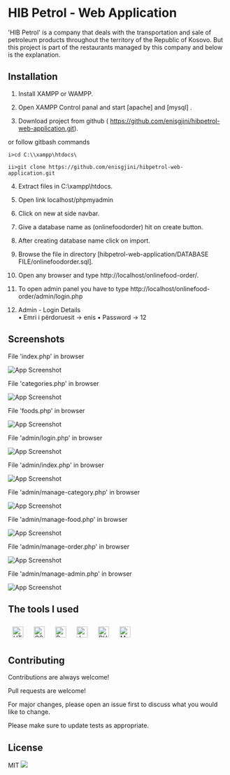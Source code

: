 
# HIB Petrol - Web Application

'HIB Petrol' is a company that deals with the transportation and sale of petroleum products throughout the territory of the Republic of Kosovo.
But this project is part of the restaurants managed by this company and below is the explanation.



## Installation

1. Install XAMPP or WAMPP.

2. Open XAMPP Control panal and start [apache] and [mysql] .

3. Download project from github ( https://github.com/enisgjini/hibpetrol-web-application.git).
 
 or follow gitbash commands

    i>cd C:\\xampp\htdocs\

    ii>git clone https://github.com/enisgjini/hibpetrol-web-application.git

4. Extract files in C:\\xampp\htdocs\.

5. Open link localhost/phpmyadmin

6. Click on new at side navbar.

7. Give a database name as (onlinefoodorder) hit on create button.

8. After creating database name click on import.

9. Browse the file in directory [hibpetrol-web-application/DATABASE FILE/onlinefoodorder.sql].

10. Open any browser and type http://localhost/onlinefood-order/.

11. To open admin panel you have to type http://localhost/onlinefood-order/admin/login.php

12. Admin - Login Details  
• Emri i përdoruesit → enis 
• Password → 12

## Screenshots

File 'index.php' in browser

![App Screenshot](https://i.ibb.co/hFqM7Qh/1.png)

File 'categories.php' in browser

![App Screenshot](https://i.ibb.co/MBx6wcg/2.png)

File 'foods.php' in browser

![App Screenshot](https://i.ibb.co/v1GjMMV/3.png)

File 'admin/login.php' in browser

![App Screenshot](https://i.ibb.co/QcKgQgZ/4.png)

File 'admin/index.php' in browser

![App Screenshot](https://i.ibb.co/10PyYTL/5.png)

File 'admin/manage-category.php' in browser

![App Screenshot](https://i.ibb.co/4FrnD5d/6.png)

File 'admin/manage-food.php' in browser

![App Screenshot](https://i.ibb.co/g40CLkF/7.png)

File 'admin/manage-order.php' in browser

![App Screenshot](https://i.ibb.co/7N4mwV2/8.png)

File 'admin/manage-admin.php' in browser

![App Screenshot](https://i.ibb.co/jV4rhct/9.png)

## The tools I used
<p>
  <img style="margin: 10px" src="https://profilinator.rishav.dev/skills-assets/html5-original-wordmark.svg" alt="HTML5" height="25" />
  <img style="margin: 10px" src="https://profilinator.rishav.dev/skills-assets/css3-original-wordmark.svg" alt="CSS3" height="25" />  
  <img style="margin: 10px" src="https://profilinator.rishav.dev/skills-assets/bootstrap-plain.svg" alt="Bootstrap" height="25" /> 
  <img style="margin: 10px" src="https://profilinator.rishav.dev/skills-assets/javascript-original.svg" alt="JavaScript" height="25" />  
  <img style="margin: 10px" src="https://profilinator.rishav.dev/skills-assets/php-original.svg" alt="PHP" height="25" />  
  <img style="margin: 10px" src="https://profilinator.rishav.dev/skills-assets/mysql-original-wordmark.svg" alt="MySQL" height="25" /> 
  
  
</p>

## Contributing

Contributions are always welcome!

Pull requests are welcome!

For major changes, please open an issue first to discuss what you would like to change.

Please make sure to update tests as appropriate.

## License

MIT ![](https://img.shields.io/apm/l/atomic-design-ui.svg?)



